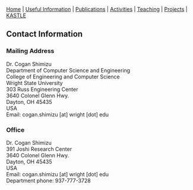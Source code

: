 [Home](index.md) | [Useful Information](links.md) | [Publications](publications.md) | [Activities](activities.md) | [Teaching](teaching.md) | [Projects](funding.md) | [KASTLE](https://cogan-shimizu.github.io/kastle)

## Contact Information

### Mailing Address
Dr. Cogan Shimizu\
Department of Computer Science and Engineering\
College of Engineering and Computer Science\
Wright State University\
303 Russ Engineering Center\
3640 Colonel Glenn Hwy.\
Dayton, OH 45435\
USA\
Email: cogan.shimizu [at] wright [dot] edu

### Office
Dr. Cogan Shimizu\
391 Joshi Research Center\
3640 Colonel Glenn Hwy.\
Dayton, OH 45435\
USA\
Email: cogan.shimizu [at] wright [dot] edu\
Department phone: 937-777-3728